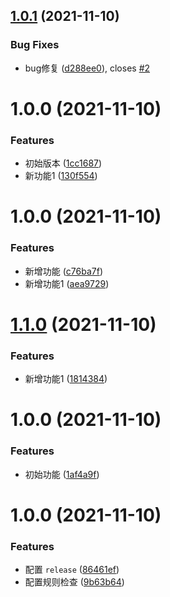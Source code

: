 ## [1.0.1](https://github.com/Inlve/test-release/compare/v1.0.0...v1.0.1) (2021-11-10)


### Bug Fixes

* bug修复 ([d288ee0](https://github.com/Inlve/test-release/commit/d288ee06572b3bcb7c5e15628faae9683cf02c49)), closes [#2](https://github.com/Inlve/test-release/issues/2)

# 1.0.0 (2021-11-10)


### Features

* 初始版本 ([1cc1687](https://github.com/Inlve/test-release/commit/1cc1687bec818c95305ae6ae2e21b10ca341b61c))
* 新功能1 ([130f554](https://github.com/Inlve/test-release/commit/130f554fcf0fdfc5f7ce8d2a5feb60f0f376bc5a))

# 1.0.0 (2021-11-10)


### Features

* 新增功能 ([c76ba7f](https://github.com/Inlve/test-release/commit/c76ba7f168080e5169a27cfe02a21779ba96632e))
* 新增功能1 ([aea9729](https://github.com/Inlve/test-release/commit/aea97295bfe7f18f078637ec5d5862da6652ffaf))

# [1.1.0](https://github.com/Inlve/test-release/compare/v1.0.0...v1.1.0) (2021-11-10)


### Features

* 新增功能1 ([1814384](https://github.com/Inlve/test-release/commit/1814384fef96d3a30dab983dcdd350c15a0198a8))

# 1.0.0 (2021-11-10)


### Features

* 初始功能 ([1af4a9f](https://github.com/Inlve/test-release/commit/1af4a9fe1e24f47d38ce0dee15ee611910371369))

# 1.0.0 (2021-11-10)


### Features

* 配置 `release` ([86461ef](https://github.com/Inlve/test-release/commit/86461ef83d8661c87fa086fd9442c10e9143eddd))
* 配置规则检查 ([9b63b64](https://github.com/Inlve/test-release/commit/9b63b646ad5aee5f282fd4bababb2ff0a55e564b))
